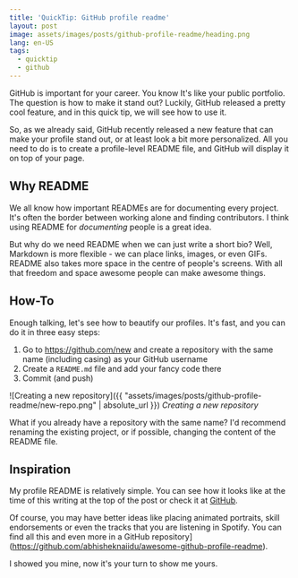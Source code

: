 ```yaml
---
title: 'QuickTip: GitHub profile readme'
layout: post
image: assets/images/posts/github-profile-readme/heading.png
lang: en-US
tags:
  - quicktip
  - github
---
```


GitHub is important for your career. You know It's like your public portfolio. The question is how
to make it stand out? Luckily, GitHub released a pretty cool feature, and in this quick tip, we will
see how to use it.

<!--more-->

So, as we already said, GitHub recently released a new feature that can make your profile stand out,
or at least look a bit more personalized. All you need to do is to create a profile-level README
file, and GitHub will display it on top of your page.

## Why README

We all know how important READMEs are for documenting every project. It's often the border between
working alone and finding contributors.  I think using README for _documenting_ people is a great
idea.

But why do we need README when we can just write a short bio? Well, Markdown is more flexible - we
can place links, images, or even GIFs. README also takes more space in the centre of people's
screens. With all that freedom and space awesome people can make awesome things.

## How-To

Enough talking, let's see how to beautify our profiles. It's fast, and you can do it in three easy
steps:
1. Go to https://github.com/new and create a repository with the same name (including casing) as
your GitHub username
2. Create a `README.md` file and add your fancy code there
3. Commit (and push)

![Creating a new repository]({{ "assets/images/posts/github-profile-readme/new-repo.png" |
absolute_url }}) _Creating a new repository_

What if you already have a repository with the same name? I'd recommend renaming the existing
project, or if possible, changing the content of the README file.

## Inspiration

My profile README is relatively simple. You can see how it looks like at the time of this writing at
the top of the post or check it at [GitHub](https://github.com/ivanovyordan/).

Of course, you may have better ideas like placing animated portraits, skill endorsements or even the
tracks that you are listening in Spotify. You can find all this and even more in a GitHub
repository](https://github.com/abhisheknaiidu/awesome-github-profile-readme).

I showed you mine, now it's your turn to show me yours.
